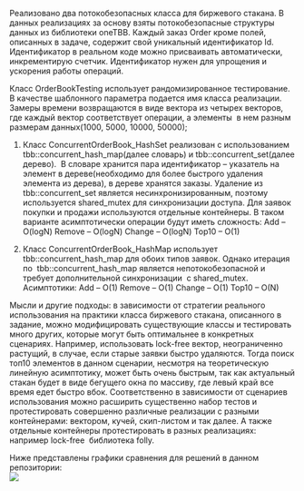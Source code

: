 Реализовано два потокобезопасных класса для биржевого стакана. В данных реализациях за основу взяты потокобезопасные структуры данных из библиотеки oneTBB.
Каждый заказ Order кроме полей, описанных в задаче, содержит свой уникальный идентификатор Id. Идентификатор в реальном коде можно присваивать автоматически, инкрементирую счетчик. Идентификатор нужен для упрощения и ускорения работы операций.  

Класс OrderBookTesting использует рандомизированное тестирование. В качестве шаблонного параметра подается имя класса реализации. Замеры времени возвращаются в виде вектора из четырех векторов, где каждый вектор соответствует операции, а элементы  в нем разным размерам данных(1000, 5000, 10000, 50000);  

1) Класс ConcurrentOrderBook_HashSet реализован с использованием tbb::concurrent_hash_map(далее словарь) и tbb::concurrent_set(далее дерево).  В словаре хранится пара идентификатор – указатель на элемент в дереве(необходимо для более быстрого удаления элемента из дерева), в дереве хранятся заказы. Удаление из tbb::concurrent_set является несинхронизированным, поэтому используется shared_mutex для синхронизации доступа. Для заявок покупки и продажи используются отдельные контейнеры. В таком варианте асимптотически операции будут иметь сложность:
Add – O(logN)
Remove – O(logN)
Change – O(logN)
Top10 – O(1)

3) Класс ConcurrentOrderBook_HashMap использует  tbb::concurrent_hash_map для обоих типов заявок. Однако итерация по  tbb::concurrent_hash_map является непотокобезопасной и требует дополнительной синхронизации  с shared_mutex. Асимптотики:
Add – O(1)
Remove – O(1)
Change – O(1)
Top10 – O(N)

Мысли и другие подходы: в зависимости от стратегии реального использования на практики класса биржевого стакана, описанного в задание, можно модифицировать существующие классы и тестировать много других, которые могут быть оптимальнее в конкретных сценариях. Например, использовать lock-free вектор, неограниченно растущий, в случае, если старые заявки быстро удаляются. Тогда поиск топ10 элементов в данном сценарии, несмотря на теоретическую линейную асимптотику, может быть очень быстрым, так как актуальный стакан будет в виде бегущего окна по массиву, где левый край все время едет быстро вбок. Соответственно в зависимости от сценариев использования можно расширить существенно набор тестов и протестировать совершенно различные реализации с разными контейнерами: вектором, кучей, скип-листом и так далее. А также отдельные контейнеры протестировать в разных реализациях: например lock-free  библиотека folly.  

Ниже представлены графики сравнения для решений в данном репозитории:  
![](../img/s1.png)

